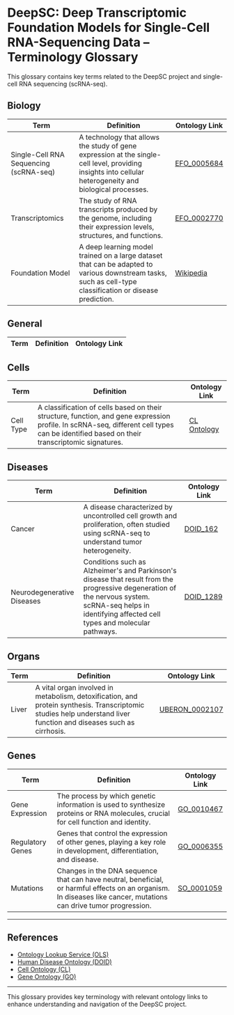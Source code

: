 # DeepSC: Deep Transcriptomic Foundation Models for Single-Cell RNA-Sequencing Data – Terminology Glossary

This glossary contains key terms related to the DeepSC project and single-cell RNA sequencing (scRNA-seq).

## Biology

| **Term**  | **Definition**  | **Ontology Link** |
|-----------|----------------|------------------|
| Single-Cell RNA Sequencing (scRNA-seq) | A technology that allows the study of gene expression at the single-cell level, providing insights into cellular heterogeneity and biological processes. | [EFO_0005684](https://www.ebi.ac.uk/ols/ontologies/efo/terms?short_form=EFO_0005684) |
| Transcriptomics | The study of RNA transcripts produced by the genome, including their expression levels, structures, and functions. | [EFO_0002770](https://www.ebi.ac.uk/ols/ontologies/efo/terms?short_form=EFO_0002770) |
| Foundation Model | A deep learning model trained on a large dataset that can be adapted to various downstream tasks, such as cell-type classification or disease prediction. | [Wikipedia](https://en.wikipedia.org/wiki/Foundation_model) |


## General

| **Term**  | **Definition**  | **Ontology Link** |
|-----------|----------------|------------------|


## Cells

| **Term**  | **Definition**  | **Ontology Link** |
|-----------|----------------|------------------|
| Cell Type | A classification of cells based on their structure, function, and gene expression profile. In scRNA-seq, different cell types can be identified based on their transcriptomic signatures. | [CL Ontology](https://www.ebi.ac.uk/ols/ontologies/cl) |


## Diseases

| **Term**  | **Definition**  | **Ontology Link** |
|-----------|----------------|------------------|
| Cancer | A disease characterized by uncontrolled cell growth and proliferation, often studied using scRNA-seq to understand tumor heterogeneity. | [DOID_162](https://www.ebi.ac.uk/ols/ontologies/doid/terms?short_form=DOID_162) |
| Neurodegenerative Diseases | Conditions such as Alzheimer's and Parkinson's disease that result from the progressive degeneration of the nervous system. scRNA-seq helps in identifying affected cell types and molecular pathways. | [DOID_1289](https://www.ebi.ac.uk/ols/ontologies/doid/terms?short_form=DOID_1289) |


## Organs

| **Term**  | **Definition**  | **Ontology Link** |
|-----------|----------------|------------------|
| Liver | A vital organ involved in metabolism, detoxification, and protein synthesis. Transcriptomic studies help understand liver function and diseases such as cirrhosis. | [UBERON_0002107](https://www.ebi.ac.uk/ols/ontologies/uberon/terms?short_form=UBERON_0002107) |


## Genes

| **Term**  | **Definition**  | **Ontology Link** |
|-----------|----------------|------------------|
| Gene Expression | The process by which genetic information is used to synthesize proteins or RNA molecules, crucial for cell function and identity. | [GO_0010467](https://www.ebi.ac.uk/ols/ontologies/go/terms?short_form=GO_0010467) |
| Regulatory Genes | Genes that control the expression of other genes, playing a key role in development, differentiation, and disease. | [GO_0006355](https://www.ebi.ac.uk/ols/ontologies/go/terms?short_form=GO_0006355) |
| Mutations | Changes in the DNA sequence that can have neutral, beneficial, or harmful effects on an organism. In diseases like cancer, mutations can drive tumor progression. | [SO_0001059](https://www.ebi.ac.uk/ols/ontologies/so/terms?short_form=SO_0001059) |

---

## **References**
- [Ontology Lookup Service (OLS)](https://www.ebi.ac.uk/ols/index)
- [Human Disease Ontology (DOID)](https://www.ebi.ac.uk/ols/ontologies/doid)
- [Cell Ontology (CL)](https://www.ebi.ac.uk/ols/ontologies/cl)
- [Gene Ontology (GO)](https://www.ebi.ac.uk/ols/ontologies/go)

---

This glossary provides key terminology with relevant ontology links to enhance understanding and navigation of the DeepSC project.
